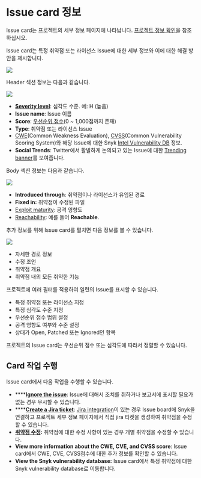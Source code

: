 # Issue card 정보

Issue card는 프로젝트의 세부 정보 페이지에 나타납니다. [프로젝트 정보 확인](view-project-information/)을 참조하십시오.

Issue card는 특정 취약점 또는 라이선스 Issue에 대한 세부 정보와 이에 대한 해결 방안을 제시합니다.

![](../../.gitbook/assets/screenshot\_2021-03-01\_at\_16.19.01.png)

Header 섹션 정보는 다음과 같습니다.

![](../../.gitbook/assets/issue-card-header.png)

* [**Severity level**](../../introducing-snyk/snyks-core-concepts/severity-levels.md): 심각도 수준. 예: H (높음)
* **Issue name**: Issue 이름
* **Score**: [우선순위 점수](../../features/fixing-and-prioritizing-issues/starting-to-fix-vulnerabilities/snyk-priority-score.md)(0 \~ 1,000점까지 존재)
* **Type**: 취약점 또는 라이선스 Issue
* [CWE](https://cwe.mitre.org/index.html)(Common Weakness Evaluation), [CVSS](https://www.first.org/cvss/calculator/3.1)(Common Vulnerability Scoring System)와 해당 Issue에 대한 Snyk [Intel Vulnerability DB](https://snyk.io/vuln) 정보.
* **Social Trends**: Twitter에서 활발하게 논의되고 있는 Issue에 대한 [Trending banner](../../features/fixing-and-prioritizing-issues/prioritizing-issues/prioritize-by-social-trends.md)를 보여줍니다.

Body 섹션 정보는 다음과 같습니다.

![](../../.gitbook/assets/issue-card-body.png)

* **Introduced through**: 취약점이나 라이선스가 유입된 경로
* **Fixed in:** 취약점이 수정된 파일
* [Exploit maturity](../../features/fixing-and-prioritizing-issues/issue-management/evaluating-and-prioritizing-vulnerabilities.md): 공격 영향도
* [Reachability](../../features/fixing-and-prioritizing-issues/prioritizing-issues/reachable-vulnerabilities.md): 예를 들어 **Reachable**.

추가 정보를 위해 Issue card를 펼치면 다음 정보를 볼 수 있습니다.

![](../../.gitbook/assets/screenshot\_2021-03-01\_at\_16.08.49.png)

* 자세한 경로 정보
* 수정 조언
* 취약점 개요
* 취약점 내의 모든 취약한 기능

프로젝트에 여러 필터를 적용하여 일련의 Issue를 표시할 수 있습니다.

* 특정 취약점 또는 라이선스 지정
* 특정 심각도 수준 지정
* 우선순위 점수 범위 설정
* 공격 영항도 여부와 수준 설정
* 상태가 Open, Patched 또는 Ignored인 항목

프로젝트의 Issue card는 우선순위 점수 또는 심각도에 따라서 정렬할 수 있습니다.

## Card 작업 수행

Issue card에서 다음 작업을 수행할 수 있습니다.

* \*\*\*\*[**Ignore the issue**](../../features/fixing-and-prioritizing-issues/starting-to-fix-vulnerabilities/introduction-to-ignoring-issues.md): Issue에 대해서 조치를 취하거나 보고서에 표시할 필요가 없는 경우 무시할 수 있습니다.
* \*\*\*\*[**Create a Jira ticket**](../../features/integrations/notifications-ticketing-system-integrations/jira.md): [Jira integration](../../features/integrations/notifications-ticketing-system-integrations/jira.md)이 있는 경우 Issue board에 Snyk을 연결하고 프로젝트 세부 정보 페이지에서 직접 jira 티켓을 생성하여 취약점을 수정할 수 있습니다.
* [**취약점 수정**](broken-reference)**:** 취약점에 대한 수정 사항이 있는 경우 개별 취약점을 수정할 수 있습니다.
* **View more information about the CWE, CVE, and CVSS score**: Issue card에서 CWE, CVE, CVSS점수에 대한 추가 정보를 확인할 수 있습니다.
* **View the Snyk vulnerability database:** Issue card에서 특정 취약점에 대한 Snyk vulnerability database로 이동합니다.
